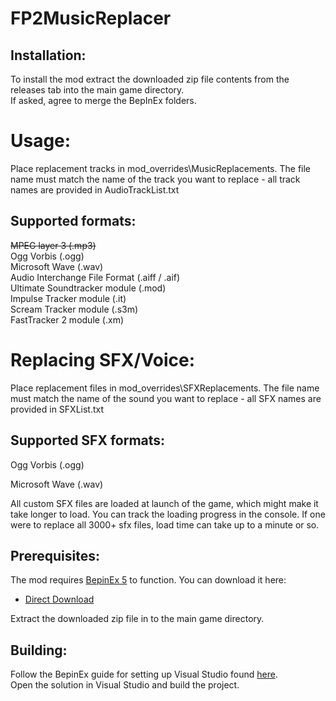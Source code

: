 # FP2MusicReplacer

## Installation:
To install the mod extract the downloaded zip file contents from the releases tab into the main game directory.  
If asked, agree to merge the BepInEx folders.  

# Usage:
Place replacement tracks in mod_overrides\MusicReplacements.
The file name must match the name of the track you want to replace - all track names are provided in AudioTrackList.txt

## Supported formats:
~~MPEG layer 3 (.mp3)~~  
Ogg Vorbis (.ogg)  
Microsoft Wave (.wav)  
Audio Interchange File Format (.aiff / .aif)  
Ultimate Soundtracker module (.mod)  
Impulse Tracker module (.it)  
Scream Tracker module (.s3m)  
FastTracker 2 module (.xm)  

# Replacing SFX/Voice:
Place replacement files in mod_overrides\SFXReplacements. The file name must match the name of the sound you want to replace - all SFX names are provided in SFXList.txt

## Supported SFX formats:

Ogg Vorbis (.ogg)

Microsoft Wave (.wav)


All custom SFX files are loaded at launch of the game, which might make it take longer to load.
You can track the loading progress in the console.
If one were to replace all 3000+ sfx files, load time can take up to a minute or so.


## Prerequisites:
The mod requires [BepinEx 5](https://github.com/BepInEx/BepInEx) to function. You can download it here:
* [Direct Download](https://github.com/BepInEx/BepInEx/releases/download/v5.4.21/BepInEx_x86_5.4.21.0.zip)  

Extract the downloaded zip file in to the main game directory.  

## Building:
Follow the BepinEx guide for setting up Visual Studio found [here](https://docs.bepinex.dev/master/index.html).  
Open the solution in Visual Studio and build the project.
